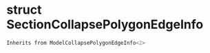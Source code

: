 # struct SectionCollapsePolygonEdgeInfo


```cpp
Inherits from ModelCollapsePolygonEdgeInfo<2>
```



